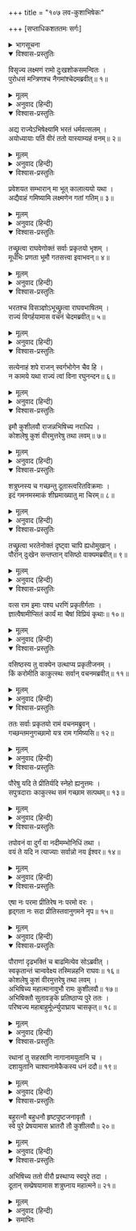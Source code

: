 +++
title = "१०७ लव-कुशाभिषेकः"

+++
[सप्ताधिकशततमः सर्गः]



<details><summary>भागसूचना</summary>

107. वसिष्ठजीके कहनेसे श्रीरामका पुरवासियोंको अपने साथ ले जानेका विचार तथा कुश और लवका राज्याभिषेक करना
</details>

<details open><summary>विश्वास-प्रस्तुतिः</summary>

विसृज्य लक्ष्मणं रामो दुःखशोकसमन्वितः ।  
पुरोधसं मन्त्रिणश्च नैगमांश्चेदमब्रवीत्॥ १॥
</details>

<details><summary>मूलम्</summary>

विसृज्य लक्ष्मणं रामो दुःखशोकसमन्वितः ।  
पुरोधसं मन्त्रिणश्च नैगमांश्चेदमब्रवीत्॥ १॥
</details>

<details><summary>अनुवाद (हिन्दी)</summary>

लक्ष्मणका त्याग करके श्रीराम दुःख-शोकमें मग्न हो गये तथा पुरोहित, मन्त्री और महाजनोंसे इस प्रकार बोले—॥ १॥
</details>

<details open><summary>विश्वास-प्रस्तुतिः</summary>

अद्य राज्येऽभिषेक्ष्यामि भरतं धर्मवत्सलम् ।  
अयोध्यायाः पतिं वीरं ततो यास्याम्यहं वनम्॥ २॥
</details>

<details><summary>मूलम्</summary>

अद्य राज्येऽभिषेक्ष्यामि भरतं धर्मवत्सलम् ।  
अयोध्यायाः पतिं वीरं ततो यास्याम्यहं वनम्॥ २॥
</details>

<details><summary>अनुवाद (हिन्दी)</summary>

‘आज मैं अयोध्याके राज्यपर धर्मवत्सल वीर भाई भरतका राजाके पदपर अभिषेक करूँगा । उसके बाद वनको चला जाऊँगा॥ २॥
</details>

<details open><summary>विश्वास-प्रस्तुतिः</summary>

प्रवेशयत सम्भारान् मा भूत् कालात्ययो यथा ।  
अद्यैवाहं गमिष्यामि लक्ष्मणेन गतां गतिम्॥ ३॥
</details>

<details><summary>मूलम्</summary>

प्रवेशयत सम्भारान् मा भूत् कालात्ययो यथा ।  
अद्यैवाहं गमिष्यामि लक्ष्मणेन गतां गतिम्॥ ३॥
</details>

<details><summary>अनुवाद (हिन्दी)</summary>

‘शीघ्र ही सब सामग्री जुटाकर ले आओ । अब अधिक समय नहीं बीतना चाहिये । मैं आज ही लक्ष्मणके पथका अनुसरण करूँगा’॥ ३॥
</details>

<details open><summary>विश्वास-प्रस्तुतिः</summary>

तच्छ्रुत्वा राघवेणोक्तं सर्वाः प्रकृतयो भृशम् ।  
मूर्धभिः प्रणता भूमौ गतसत्त्वा इवाभवन्॥ ४॥
</details>

<details><summary>मूलम्</summary>

तच्छ्रुत्वा राघवेणोक्तं सर्वाः प्रकृतयो भृशम् ।  
मूर्धभिः प्रणता भूमौ गतसत्त्वा इवाभवन्॥ ४॥
</details>

<details><summary>अनुवाद (हिन्दी)</summary>

श्रीरामचन्द्रजीकी यह बात सुनकर प्रजावर्गके सभी लोग धरतीपर माथा टेककर पड़ गये और प्राणहीन-से हो गये॥ ४॥
</details>

<details open><summary>विश्वास-प्रस्तुतिः</summary>

भरतश्च विसञ्ज्ञोऽभूच्छ्रुत्वा राघवभाषितम् ।  
राज्यं विगर्हयामास वचनं चेदमब्रवीत्॥ ५॥
</details>

<details><summary>मूलम्</summary>

भरतश्च विसञ्ज्ञोऽभूच्छ्रुत्वा राघवभाषितम् ।  
राज्यं विगर्हयामास वचनं चेदमब्रवीत्॥ ५॥
</details>

<details><summary>अनुवाद (हिन्दी)</summary>

श्रीरघुनाथजीकी वह बात सुनकर भरतका तो होश ही उड़ गया । वे राज्यकी निन्दा करने लगे और इस प्रकार बोले—॥ ५॥
</details>

<details open><summary>विश्वास-प्रस्तुतिः</summary>

सत्येनाहं शपे राजन् स्वर्गभोगेन चैव हि ।  
न कामये यथा राज्यं त्वां विना रघुनन्दन॥ ६॥
</details>

<details><summary>मूलम्</summary>

सत्येनाहं शपे राजन् स्वर्गभोगेन चैव हि ।  
न कामये यथा राज्यं त्वां विना रघुनन्दन॥ ६॥
</details>

<details><summary>अनुवाद (हिन्दी)</summary>

‘राजन्! रघुनन्दन! मैं सत्यकी शपथ खाकर कहता हूँ कि आपके बिना मुझे राज्य नहीं चाहिये, स्वर्गका भोग भी नहीं चाहिये॥ ६॥
</details>

<details open><summary>विश्वास-प्रस्तुतिः</summary>

इमौ कुशीलवौ राजन्नभिषिच्य नराधिप ।  
कोशलेषु कुशं वीरमुत्तरेषु तथा लवम्॥ ७॥
</details>

<details><summary>मूलम्</summary>

इमौ कुशीलवौ राजन्नभिषिच्य नराधिप ।  
कोशलेषु कुशं वीरमुत्तरेषु तथा लवम्॥ ७॥
</details>

<details><summary>अनुवाद (हिन्दी)</summary>

‘राजन्! नरेश्वर! आप इन कुश और लवका राज्याभिषेक कीजिये । दक्षिण कोशलमें कुशको और उत्तर कोशलमें लवको राजा बनाइये॥ ७॥
</details>

<details open><summary>विश्वास-प्रस्तुतिः</summary>

शत्रुघ्नस्य च गच्छन्तु दूतास्त्वरितविक्रमाः ।  
इदं गमनमस्माकं शीघ्रमाख्यातु मा चिरम्॥ ८॥
</details>

<details><summary>मूलम्</summary>

शत्रुघ्नस्य च गच्छन्तु दूतास्त्वरितविक्रमाः ।  
इदं गमनमस्माकं शीघ्रमाख्यातु मा चिरम्॥ ८॥
</details>

<details><summary>अनुवाद (हिन्दी)</summary>

‘तेज चलनेवाले दूत शीघ्र ही शत्रुघ्नके पास भी जायँ और उन्हें हमलोगोंकी इस महायात्राका वृत्तान्त सुनायें । इसमें विलम्ब नहीं होना चाहिये’॥ ८॥
</details>

<details open><summary>विश्वास-प्रस्तुतिः</summary>

तच्छ्रुत्वा भरतेनोक्तं दृष्ट्वा चापि ह्यधोमुखान् ।  
पौरान् दुःखेन सन्तप्तान् वसिष्ठो वाक्यमब्रवीत्॥ ९॥
</details>

<details><summary>मूलम्</summary>

तच्छ्रुत्वा भरतेनोक्तं दृष्ट्वा चापि ह्यधोमुखान् ।  
पौरान् दुःखेन सन्तप्तान् वसिष्ठो वाक्यमब्रवीत्॥ ९॥
</details>

<details><summary>अनुवाद (हिन्दी)</summary>

भरतकी बात सुनकर तथा पुरवासियोंको नीचे मुख किये दुःखसे संतप्त होते देख महर्षि वसिष्ठने कहा—
</details>

<details open><summary>विश्वास-प्रस्तुतिः</summary>

वत्स राम इमाः पश्य धरणिं प्रकृतीर्गताः ।  
ज्ञात्वैषामीप्सितं कार्यं मा चैषां विप्रियं कृथाः॥ १०॥
</details>

<details><summary>मूलम्</summary>

वत्स राम इमाः पश्य धरणिं प्रकृतीर्गताः ।  
ज्ञात्वैषामीप्सितं कार्यं मा चैषां विप्रियं कृथाः॥ १०॥
</details>

<details><summary>अनुवाद (हिन्दी)</summary>

‘वत्स श्रीराम! पृथ्वीपर पड़े हुए इन प्रजाजनोंकी ओर देखो । इनका अभिप्राय जानकर इसीके अनुसार कार्य करो । इनकी इच्छाके विपरीत करके इन बेचारोंका दिल न दुखाओ’॥ १०॥
</details>

<details open><summary>विश्वास-प्रस्तुतिः</summary>

वसिष्ठस्य तु वाक्येन उत्थाप्य प्रकृतीजनम् ।  
किं करोमीति काकुत्स्थः सर्वान् वचनमब्रवीत्॥ ११॥
</details>

<details><summary>मूलम्</summary>

वसिष्ठस्य तु वाक्येन उत्थाप्य प्रकृतीजनम् ।  
किं करोमीति काकुत्स्थः सर्वान् वचनमब्रवीत्॥ ११॥
</details>

<details><summary>अनुवाद (हिन्दी)</summary>

वसिष्ठजीके कहनेसे श्रीरघुनाथजीने प्रजाजनोंको उठाया और सबसे पूछा—‘मैं आपलोगोंका कौन-सा कार्य सिद्ध करूँ?’॥ ११॥
</details>

<details open><summary>विश्वास-प्रस्तुतिः</summary>

ततः सर्वाः प्रकृतयो रामं वचनमब्रुवन् ।  
गच्छन्तमनुगच्छामो यत्र राम गमिष्यसि॥ १२॥
</details>

<details><summary>मूलम्</summary>

ततः सर्वाः प्रकृतयो रामं वचनमब्रुवन् ।  
गच्छन्तमनुगच्छामो यत्र राम गमिष्यसि॥ १२॥
</details>

<details><summary>अनुवाद (हिन्दी)</summary>

तब प्रजावर्गके सभी लोग श्रीरामसे बोले—‘रघुनन्दन! आप जहाँ भी जायेंगे, आपके पीछे-पीछे हम भी वहीं चलेंगे॥ १२॥
</details>

<details open><summary>विश्वास-प्रस्तुतिः</summary>

पौरेषु यदि ते प्रीतिर्यदि स्नेहो ह्यनुत्तमः ।  
सपुत्रदाराः काकुत्स्थ समं गच्छाम सत्पथम्॥ १३॥
</details>

<details><summary>मूलम्</summary>

पौरेषु यदि ते प्रीतिर्यदि स्नेहो ह्यनुत्तमः ।  
सपुत्रदाराः काकुत्स्थ समं गच्छाम सत्पथम्॥ १३॥
</details>

<details><summary>अनुवाद (हिन्दी)</summary>

‘काकुत्स्थ! यदि पुरवासियोंपर आपका प्रेम है, यदि हमपर आपका परम उत्तम स्नेह है तो हमें साथ चलनेकी आज्ञा दीजिये । हम अपने स्त्री-पुत्रोंसहित आपके साथ ही सन्मार्गपर चलनेको उद्यत हैं॥ १३॥
</details>

<details open><summary>विश्वास-प्रस्तुतिः</summary>

तपोवनं वा दुर्गं वा नदीमम्भोनिधिं तथा ।  
वयं ते यदि न त्याज्याः सर्वान्नो नय ईश्वर॥ १४॥
</details>

<details><summary>मूलम्</summary>

तपोवनं वा दुर्गं वा नदीमम्भोनिधिं तथा ।  
वयं ते यदि न त्याज्याः सर्वान्नो नय ईश्वर॥ १४॥
</details>

<details><summary>अनुवाद (हिन्दी)</summary>

‘स्वामिन्! आप तपोवनमें या किसी दुर्गम स्थानमें अथवा नदी या समुद्रमें—जहाँ कहीं भी जायँ, हम सबको साथ ले चलें । यदि आप हमें त्याग देने योग्य नहीं मानते हैं तो ऐसा ही करें॥ १४॥
</details>

<details open><summary>विश्वास-प्रस्तुतिः</summary>

एषा नः परमा प्रीतिरेष नः परमो वरः ।  
हृद‍्गता नः सदा प्रीतिस्तवानुगमने नृप॥ १५॥
</details>

<details><summary>मूलम्</summary>

एषा नः परमा प्रीतिरेष नः परमो वरः ।  
हृद‍्गता नः सदा प्रीतिस्तवानुगमने नृप॥ १५॥
</details>

<details><summary>अनुवाद (हिन्दी)</summary>

‘यही हमारे ऊपर आपकी सबसे बड़ी कृपा होगी और यही हमारे लिये आपका परम उत्तम वर होगा । आपके पीछे चलनेमें ही हमें सदा हार्दिक प्रसन्नता होगी’॥ १५॥
</details>

<details open><summary>विश्वास-प्रस्तुतिः</summary>

पौराणां दृढभक्तिं च बाढमित्येव सोऽब्रवीत् ।  
स्वकृतान्तं चान्ववेक्ष्य तस्मिन्नहनि राघवः॥ १६॥  
कोशलेषु कुशं वीरमुत्तरेषु तथा लवम् ।  
अभिषिच्य महात्मानावुभौ रामः कुशीलवौ॥ १७॥  
अभिषिक्तौ सुतावङ्के प्रतिष्ठाप्य पुरे ततः ।  
परिष्वज्य महाबाहुर्मूर्ध्न्युपाघ्राय चासकृत्॥ १८॥
</details>

<details><summary>मूलम्</summary>

पौराणां दृढभक्तिं च बाढमित्येव सोऽब्रवीत् ।  
स्वकृतान्तं चान्ववेक्ष्य तस्मिन्नहनि राघवः॥ १६॥  
कोशलेषु कुशं वीरमुत्तरेषु तथा लवम् ।  
अभिषिच्य महात्मानावुभौ रामः कुशीलवौ॥ १७॥  
अभिषिक्तौ सुतावङ्के प्रतिष्ठाप्य पुरे ततः ।  
परिष्वज्य महाबाहुर्मूर्ध्न्युपाघ्राय चासकृत्॥ १८॥
</details>

<details><summary>अनुवाद (हिन्दी)</summary>

पुरवासियोंकी दृढ़ भक्ति देख श्रीरामने ‘तथास्तु’ कहकर उनकी इच्छाका अनुमोदन किया और अपने कर्तव्यका निश्चय करके श्रीरघुनाथजीने उसी दिन दक्षिण कोशलके राज्यपर वीर कुशको और उत्तर कोशलके राजसिंहासनपर लवको अभिषिक्त कर दिया । अभिषिक्त हुए अपने उन दोनों महामनस्वी पुत्र कुश और लवको गोदमें बिठाकर उनका गाढ आलिङ्गन करके महाबाहु श्रीरामने बारम्बार उन दोनोंके मस्तक सूँघे; फिर उन्हें अपनी-अपनी राजधानीमें भेज दिया॥ १६—१८॥
</details>

<details open><summary>विश्वास-प्रस्तुतिः</summary>

रथानां तु सहस्राणि नागानामयुतानि च ।  
दशायुतानि चाश्वानामेकैकस्य धनं ददौ॥ १९॥
</details>

<details><summary>मूलम्</summary>

रथानां तु सहस्राणि नागानामयुतानि च ।  
दशायुतानि चाश्वानामेकैकस्य धनं ददौ॥ १९॥
</details>

<details><summary>अनुवाद (हिन्दी)</summary>

उन्होंने अपने एक-एक पुत्रको कई हजार रथ, दस हजार हाथी और एक लाख घोड़े दिये॥ १९॥
</details>

<details open><summary>विश्वास-प्रस्तुतिः</summary>

बहुरत्नौ बहुधनौ हृष्टपुष्टजनावृतौ ।  
स्वे पुरे प्रेषयामास भ्रातरौ तौ कुशीलवौ॥ २०॥
</details>

<details><summary>मूलम्</summary>

बहुरत्नौ बहुधनौ हृष्टपुष्टजनावृतौ ।  
स्वे पुरे प्रेषयामास भ्रातरौ तौ कुशीलवौ॥ २०॥
</details>

<details><summary>अनुवाद (हिन्दी)</summary>

दोनों भाई कुश और लव प्रचुर रत्न और धनसे सम्पन्न हो गये । वे हृष्ट-पुष्ट मनुष्योंसे घिरे रहने लगे । उन दोनोंको श्रीरामने उनकी राजधानियोंमें भेज दिया॥
</details>

<details open><summary>विश्वास-प्रस्तुतिः</summary>

अभिषिच्य ततो वीरौ प्रस्थाप्य स्वपुरे तदा ।  
दूतान् सम्प्रेषयामास शत्रुघ्नाय महात्मने॥ २१॥
</details>

<details><summary>मूलम्</summary>

अभिषिच्य ततो वीरौ प्रस्थाप्य स्वपुरे तदा ।  
दूतान् सम्प्रेषयामास शत्रुघ्नाय महात्मने॥ २१॥
</details>

<details><summary>अनुवाद (हिन्दी)</summary>

इस प्रकार उन दोनों वीरोंको अभिषिक्त करके अपने-अपने नगरमें भेजकर श्रीरघुनाथजीने महात्मा शत्रुघ्नके पास दूत भेजे॥ २१॥
</details>

<details><summary>समाप्तिः</summary>

इत्यार्षे श्रीमद्रामायणे वाल्मीकीये आदिकाव्ये उत्तरकाण्डे सप्ताधिकशततमः सर्गः॥ १०७॥  
इस प्रकार श्रीवाल्मीकिनिर्मित आर्षरामायण आदिकाव्यके उत्तरकाण्डमें एक सौ सातवाँ सर्ग पूरा हुआ॥ १०७॥
</details>

